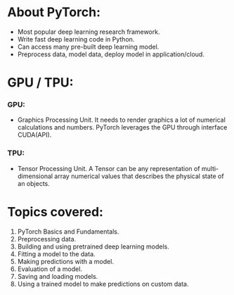 # About PyTorch:
- Most popular deep learning research framework.
- Write fast deep learning code in Python.
- Can access many pre-built deep learning model.
- Preprocess data, model data, deploy model in application/cloud.

# GPU / TPU:
### GPU:
- Graphics Processing Unit. It needs to render graphics a lot of numerical calculations and numbers.
  PyTorch leverages the GPU through interface CUDA(API).
### TPU:
- Tensor Processing Unit. A Tensor can be any representation of multi-dimensional array numerical
  values that describes the physical state of an objects.

# Topics covered:
1. PyTorch Basics and Fundamentals.
2. Preprocessing data.
3. Building and using pretrained deep learning models.
4. Fitting a model to the data.
5. Making predictions with a model.
6. Evaluation of a model.
7. Saving and loading models.
8. Using a trained model to make predictions on custom data.
